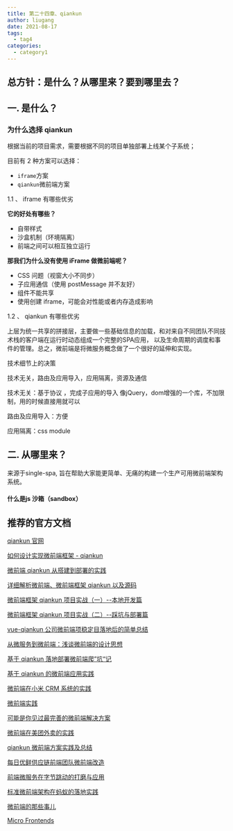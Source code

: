 ```yaml
---
title: 第二十四章、qiankun
author: liugang
date: 2021-08-17
tags:
  - tag4
categories:
  - category1
---
```


<Boxx  changeTime="5000"/>

## 总方针：是什么？从哪里来？要到哪里去？

## 一. 是什么？

### 为什么选择 qiankun

根据当前的项目需求，需要根据不同的项目单独部署上线某个子系统；

目前有 2 种方案可以选择：

- `iframe`方案
- `qiankun`微前端方案

1.1 、 iframe 有哪些优劣

**它的好处有哪些？**

- 自带样式
- 沙盒机制（环境隔离）
- 前端之间可以相互独立运行

**那我们为什么没有使用 iFrame 做微前端呢？**

- CSS 问题（视窗大小不同步）
- 子应用通信（使用 postMessage 并不友好）
- 组件不能共享
- 使用创建 iframe，可能会对性能或者内存造成影响

1.2 、 qiankun 有哪些优劣

上层为统一共享的拼接层，主要做一些基础信息的加载，和对来自不同团队不同技术栈的客户端在运行时动态组成一个完整的SPA应用，
以及生命周期的调度和事件的管理。总之，微前端是将微服务概念做了一个很好的延伸和实现。

技术细节上的决策

技术无关，路由及应用导入，应用隔离，资源及通信

技术无关：基于协议 ，完成子应用的导入  像jQuery，dom增强的一个库，不加限制，用的时候直接用就可以

路由及应用导入：方便

应用隔离：css module 





## 二. 从哪里来？

来源于single-spa, 旨在帮助大家能更简单、无痛的构建一个生产可用微前端架构系统。

#### 什么是js 沙箱（sandbox）



## 推荐的官方文档

[qiankun 官网](https://qiankun.umijs.org/zh/guide)

[如何设计实现微前端框架 - qiankun](https://zhuanlan.zhihu.com/p/200775337?utm_source=ZHShareTargetIDMore)

[微前端 qiankun 从搭建到部署的实践](https://juejin.im/post/6875462470593904653)

[详细解析微前端、微前端框架 qiankun 以及源码](https://mp.weixin.qq.com/s/67FBqDlr5-PNcggS0gdArA)

[微前端框架 qiankun 项目实战（一）--本地开发篇](https://mp.weixin.qq.com/s/X95qV8zrB-XgG_IlaILvAQ)

[微前端框架 qiankun 项目实战（二）--踩坑与部署篇](https://mp.weixin.qq.com/s/zBBpZNOU_ewd2U_szE5OBA)

[vue-qiankun 公司微前端项稳定目落地后的简单总结](https://juejin.cn/post/6986565026387591205)

[从微服务到微前端：浅谈微前端的设计思想](https://mp.weixin.qq.com/s/rJ0yMBcDvm9KD0OF2gLfAA)

[基于 qiankun 落地部署微前端爬”坑“记](https://mp.weixin.qq.com/s/G2gZrOkvlsqsPK5lL0nqdg)

[基于 qiankun 的微前端应用实践](https://juejin.cn/post/6938207400457404430)

[微前端在小米 CRM 系统的实践](https://link.juejin.cn/?target=https%3A%2F%2Fxiaomi-info.github.io%2F2020%2F04%2F14%2Ffe-microfrontends-practice%2F)

[微前端实践](https://juejin.im/post/6844903816295350279)

[可能是你见过最完善的微前端解决方案](https://link.juejin.cn/?target=https%3A%2F%2Fzhuanlan.zhihu.com%2Fp%2F78362028)

[微前端在美团外卖的实践](https://link.juejin.cn/?target=https%3A%2F%2Ftech.meituan.com%2F2020%2F02%2F27%2Fmeituan-waimai-micro-frontends-practice.html)

[qiankun 微前端方案实践及总结](https://juejin.im/post/6844904185910018062)

[每日优鲜供应链前端团队微前端改造](https://juejin.cn/post/6844903943873675271)

[前端微服务在字节跳动的打磨与应用](https://juejin.cn/post/6844904046487142408)

[标准微前端架构在蚂蚁的落地实践](https://link.juejin.cn/?target=https%3A%2F%2Fdeveloper.aliyun.com%2Farticle%2F742576)

[微前端的那些事儿](https://microfrontends.cn/)

[Micro Frontends](https://micro-frontends.org/)

